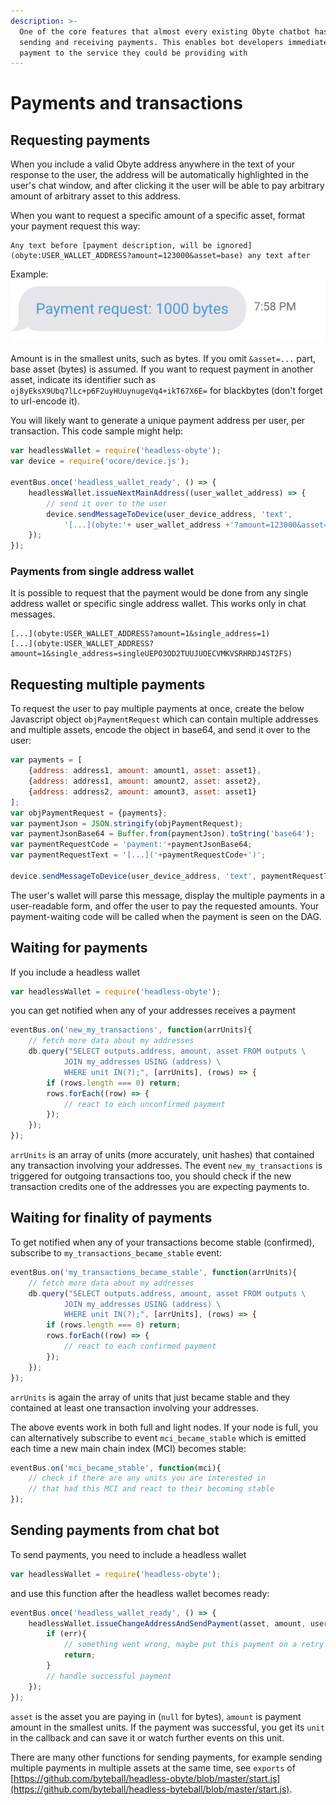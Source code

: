 ```yaml
---
description: >-
  One of the core features that almost every existing Obyte chatbot has is
  sending and receiving payments. This enables bot developers immediately add
  payment to the service they could be providing with
---
```


# Payments and transactions

## Requesting payments

When you include a valid Obyte address anywhere in the text of your response to the user, the address will be automatically highlighted in the user's chat window, and after clicking it the user will be able to pay arbitrary amount of arbitrary asset to this address.

When you want to request a specific amount of a specific asset, format your payment request this way:

```text
Any text before [payment description, will be ignored](obyte:USER_WALLET_ADDRESS?amount=123000&asset=base) any text after
```

Example: ![](../.gitbook/assets/image-10.png)

Amount is in the smallest units, such as bytes. If you omit `&asset=...` part, base asset \(bytes\) is assumed. If you want to request payment in another asset, indicate its identifier such as `oj8yEksX9Ubq7lLc+p6F2uyHUuynugeVq4+ikT67X6E=` for blackbytes \(don't forget to url-encode it\).

You will likely want to generate a unique payment address per user, per transaction. This code sample might help:

```javascript
var headlessWallet = require('headless-obyte');
var device = require('ocore/device.js');

eventBus.once('headless_wallet_ready', () => {
    headlessWallet.issueNextMainAddress((user_wallet_address) => {
        // send it over to the user
        device.sendMessageToDevice(user_device_address, 'text',
            '[...](obyte:'+ user_wallet_address +'?amount=123000&asset=base)');
    });
});
```

### Payments from single address wallet

It is possible to request that the payment would be done from any single address wallet or specific single address wallet. This works only in chat messages.

```text
[...](obyte:USER_WALLET_ADDRESS?amount=1&single_address=1)
[...](obyte:USER_WALLET_ADDRESS?amount=1&single_address=singleUEPO3OD2TUUJUOECVMKVSRHRDJ4ST2FS)
```

## Requesting multiple payments

To request the user to pay multiple payments at once, create the below Javascript object `objPaymentRequest` which can contain multiple addresses and multiple assets, encode the object in base64, and send it over to the user:

```javascript
var payments = [
    {address: address1, amount: amount1, asset: asset1},
    {address: address1, amount: amount2, asset: asset2},
    {address: address2, amount: amount3, asset: asset1}
];
var objPaymentRequest = {payments};
var paymentJson = JSON.stringify(objPaymentRequest);
var paymentJsonBase64 = Buffer.from(paymentJson).toString('base64');
var paymentRequestCode = 'payment:'+paymentJsonBase64;
var paymentRequestText = '[...]('+paymentRequestCode+')';

device.sendMessageToDevice(user_device_address, 'text', paymentRequestText);
```

The user's wallet will parse this message, display the multiple payments in a user-readable form, and offer the user to pay the requested amounts. Your payment-waiting code will be called when the payment is seen on the DAG.

## Waiting for payments

If you include a headless wallet

```javascript
var headlessWallet = require('headless-obyte');
```

you can get notified when any of your addresses receives a payment

```javascript
eventBus.on('new_my_transactions', function(arrUnits){
	// fetch more data about my addresses
	db.query("SELECT outputs.address, amount, asset FROM outputs \
			JOIN my_addresses USING (address) \
			WHERE unit IN(?);", [arrUnits], (rows) => {
		if (rows.length === 0) return;
		rows.forEach((row) => {
		    // react to each unconfirmed payment
		});
	});
});
```

`arrUnits` is an array of units \(more accurately, unit hashes\) that contained any transaction involving your addresses. The event `new_my_transactions` is triggered for outgoing transactions too, you should check if the new transaction credits one of the addresses you are expecting payments to.

## Waiting for finality of payments

To get notified when any of your transactions become stable \(confirmed\), subscribe to `my_transactions_became_stable` event:

```javascript
eventBus.on('my_transactions_became_stable', function(arrUnits){
	// fetch more data about my addresses
	db.query("SELECT outputs.address, amount, asset FROM outputs \
			JOIN my_addresses USING (address) \
			WHERE unit IN(?);", [arrUnits], (rows) => {
		if (rows.length === 0) return;
		rows.forEach((row) => {
		    // react to each confirmed payment
		});
	});
});
```

`arrUnits` is again the array of units that just became stable and they contained at least one transaction involving your addresses.

The above events work in both full and light nodes. If your node is full, you can alternatively subscribe to event `mci_became_stable` which is emitted each time a new main chain index \(MCI\) becomes stable:

```javascript
eventBus.on('mci_became_stable', function(mci){
    // check if there are any units you are interested in 
    // that had this MCI and react to their becoming stable
});
```

## Sending payments from chat bot

To send payments, you need to include a headless wallet

```javascript
var headlessWallet = require('headless-obyte');
```

and use this function after the headless wallet becomes ready:

```javascript
eventBus.once('headless_wallet_ready', () => {
    headlessWallet.issueChangeAddressAndSendPayment(asset, amount, user_wallet_address, user_device_address, (err, unit) => {
        if (err){
            // something went wrong, maybe put this payment on a retry queue
            return;
        }
        // handle successful payment
    });
});
```

`asset` is the asset you are paying in \(`null` for bytes\), `amount` is payment amount in the smallest units. If the payment was successful, you get its `unit` in the callback and can save it or watch further events on this unit.

There are many other functions for sending payments, for example sending multiple payments in multiple assets at the same time, see `exports` of [https://github.com/byteball/headless-obyte/blob/master/start.js](https://github.com/byteball/headless-byteball/blob/master/start.js).

